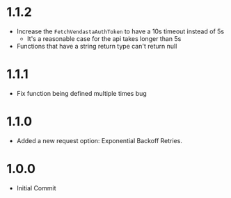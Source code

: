# 1.1.2
- Increase the `FetchVendastaAuthToken` to have a 10s timeout instead of 5s
    - It's a reasonable case for the api takes longer than 5s
- Functions that have a string return type can't return null

# 1.1.1
- Fix function being defined multiple times bug

# 1.1.0
- Added a new request option: Exponential Backoff Retries.

# 1.0.0
- Initial Commit

